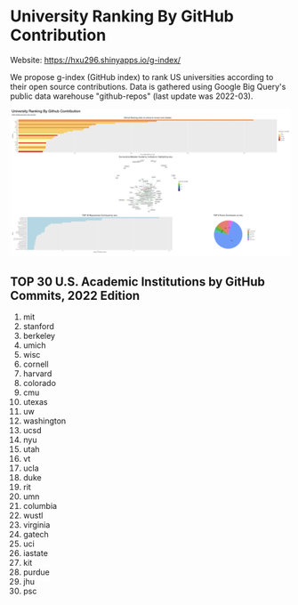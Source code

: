# University Ranking By GitHub Contribution

Website: https://hxu296.shinyapps.io/g-index/

We propose g-index (GitHub index) to rank US universities according to their open source contributions. Data is gathered using Google Big Query's public data warehouse "github-repos" (last update was 2022-03).

![image webpage](./asset/webpage.png)

## TOP 30 U.S. Academic Institutions by GitHub Commits, 2022 Edition
1. mit
2. stanford
3. berkeley
4. umich
5. wisc
6. cornell
7. harvard
8. colorado
9. cmu
10. utexas
11. uw
12. washington
13. ucsd
14. nyu
15. utah
16. vt
17. ucla
18. duke
19. rit
20. umn
21. columbia
22. wustl
23. virginia
24. gatech
25. uci
26. iastate
27. kit
28. purdue
29. jhu
30. psc
